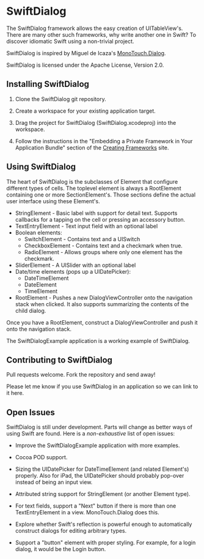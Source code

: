 SwiftDialog
===========

The SwiftDialog framework allows the easy creation of UITableView's. There are many other such frameworks,
why write another one in Swift? To discover idiomatic Swift using a non-trivial project.

SwiftDialog is inspired by Miguel de Icaza's
[MonoTouch.Dialog](https://developer.apple.com/library/mac/documentation/MacOSX/Conceptual/BPFrameworks/Tasks/CreatingFrameworks.html).

SwiftDialog is licensed under the Apache License, Version 2.0.


Installing SwiftDialog
----------------------

1. Clone the SwiftDialog git repository.

2. Create a workspace for your existing application target.

3. Drag the project for SwiftDialog (SwiftDialog.xcodeproj) into the workspace.

4. Follow the instructions in the "Embedding a Private Framework in Your Application Bundle"
section of the [Creating Frameworks](https://developer.apple.com/library/mac/documentation/MacOSX/Conceptual/BPFrameworks/Tasks/CreatingFrameworks.html) site.



Using SwiftDialog
-----------------

The heart of SwiftDialog is the subclasses of Element that configure different types of cells.
The toplevel element is always a RootElement containing one or more SectionElement's. Those
sections define the actual user interface using these Element's.

* StringElement - Basic label with support for detail text. Supports callbacks for a tapping on the cell
or pressing an accessory button.
* TextEntryElement - Text input field with an optional label
* Boolean elements:
  - SwitchElement - Contains text and a UISwitch
  - CheckboxElement - Contains text and a checkmark when true.
  - RadioElement - Allows groups where only one element has the checkmark.
* SliderElement - A UISlider with an optional label
* Date/time elements (pops up a UIDatePicker):
  - DateTimeElement
  - DateElement
  - TimeElement
* RootElement - Pushes a new DialogViewController onto the navigation stack when clicked. It
also supports summarizing the contents of the child dialog.

Once you have a RootElement, construct a DialogViewController and push it onto the 
navigation stack.

The SwiftDialogExample application is a working example of SwiftDialog.


Contributing to SwiftDialog
---------------------------

Pull requests welcome. Fork the repository and send away!

Please let me know if you use SwiftDialog in an application so we can link to it here.


Open Issues
-----------

SwiftDialog is still under development. Parts will change as better ways of using Swift are found.
Here is a *non-exhaustive* list of open issues:

- Improve the SwiftDialogExample application with more examples.

- Cocoa POD support.

- Sizing the UIDatePicker for DateTimeElement (and related Element's) properly. Also for iPad,
the UIDatePicker should probably pop-over instead of being an input view.

- Attributed string support for StringElement (or another Element type).

- For text fields, support a "Next" button if there is more than one TextEntryElement in a view.
MonoTouch.Dialog does this.

- Explore whether Swift's reflection is powerful enough to automatically construct dialogs
for editing arbitrary types.

- Support a "button" element with proper styling. For example, for a login dialog,
it would be the Login button.

